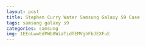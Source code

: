 ```yaml
---
layout: post
title: Stephen Curry Water Samsung Galaxy S9 Case
tags: samsung galaxy s9
categories: samsung
img: 1EEoLwwEdPWb8WiaTidfEMVghFbJEXFuE
---
```

